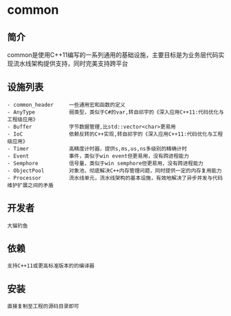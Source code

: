 # common

## 简介

common是使用C++11编写的一系列通用的基础设施，主要目标是为业务层代码实现流水线架构提供支持，同时完美支持跨平台

## 设施列表
```
- common_header     一些通用宏和函数的定义
- AnyType           弱类型，类似于C#的var,转自祁宇的《深入应用C++11:代码优化与工程级应用》
- Buffer            字节数据管理,比std::vector<char>更易用
- IoC               依赖反转的C++实现,转自祁宇的《深入应用C++11:代码优化与工程级应用》
- Timer             高精度计时器，提供s,ms,us,ns多级别的精确计时
- Event             事件，类似于win event但更易用，没有跨进程能力
- Semphore          信号量，类似于win semphore但更易用，没有跨进程能力
- ObjectPool        对象池，彻底解决C++内存管理问题，同时提供一定的内存复用能力
- Processor         流水线单元，流水线架构的基本设施，有效地解决了异步并发与代码维护扩展之间的矛盾
```

## 开发者
```
大猫钓鱼

```
## 依赖
```
支持C++11或更高标准版本的的编译器
```

## 安装
```
直接复制至工程的源码目录即可
```
